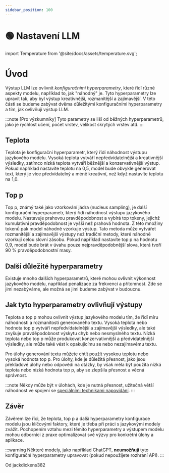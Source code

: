 ```yaml
---
sidebar_position: 100
---
```


# 🟢 Nastavení LLM


import Temperature from '@site/docs/assets/temperature.svg';

<div style={{textAlign: 'center'}}>
  <Temperature style={{width: "100%",height: "300px",verticalAlign: "top"}}/>
</div>

# Úvod

Výstup LLM lze ovlivnit *konfiguračními hyperparametry*, které řídí různé aspekty modelu, například to, jak "náhodný" je. Tyto hyperparametry lze upravit tak, aby byl výstup kreativnější, rozmanitější a zajímavější. V této části se budeme zabývat dvěma důležitými konfiguračními hyperparametry a tím, jak ovlivňují výstup LLM.

:::note
[Pro výzkumníky] Tyto parametry se liší od běžných hyperparametrů, jako je rychlost učení, počet vrstev, velikost skrytých vrstev atd. 
:::

## Teplota

Teplota je konfigurační hyperparametr, který řídí náhodnost výstupu jazykového modelu. Vysoká teplota vytváří nepředvídatelnější a kreativnější výsledky, zatímco nízká teplota vytváří běžnější a konzervativnější výstup. Pokud například nastavíte teplotu na 0,5, model bude obvykle generovat text, který je více předvídatelný a méně kreativní, než když nastavíte teplotu na 1,0.

## Top p

Top p, známý také jako vzorkování jádra (nucleus sampling), je další konfigurační hyperparametr, který řídí náhodnost výstupu jazykového modelu. Nastavuje prahovou pravděpodobnost a vybírá top tokeny, jejichž kumulativní pravděpodobnost je vyšší než prahová hodnota. Z této množiny tokenů pak model náhodně vzorkuje výstup. Tato metoda může vytvářet rozmanitější a zajímavější výstupy než tradiční metody, které náhodně vzorkují celou slovní zásobu. Pokud například nastavíte top p na hodnotu 0,9, model bude brát v úvahu pouze nejpravděpodobnější slova, která tvoří 90 % pravděpodobnostní masy.

## Další důležité hyperparametry

Existuje mnoho dalších hyperparametrů, které mohou ovlivnit výkonnost jazykového modelu, například penalizace za frekvenci a přítomnost. Zde se jimi nezabýváme, ale možná se jimi budeme zabývat v budoucnu.

## Jak tyto hyperparametry ovlivňují výstupy

Teplota a top p mohou ovlivnit výstup jazykového modelu tím, že řídí míru náhodnosti a rozmanitosti generovaného textu. Vysoká teplota nebo hodnota top p vytváří nepředvídatelnější a zajímavější výsledky, ale také zvyšuje pravděpodobnost výskytu chyb nebo nesmyslného textu. Nízká teplota nebo top p může produkovat konzervativnější a předvídatelnější výsledky, ale může také vést k opakujícímu se nebo nezajímavému textu.

Pro úlohy generování textu můžete chtít použít vysokou teplotu nebo vysoká hodnota top p. Pro úlohy, kde je důležitá přesnost, jako jsou překladové úlohy nebo odpovědi na otázky, by však měla být použita nízká teplota nebo nízká hodnota top p, aby se zlepšila přesnost a věcná správnost.

:::note
Někdy může být v úlohách, kde je nutná přesnost, užitečná větší náhodnost ve spojení se [speciálními technikami napovídání](/Learn_Prompting_CAI/docs/intermediate/self_consistency).
:::




## Závěr

Závěrem lze říci, že teplota, top p a další hyperparametry konfigurace modelu jsou klíčovými faktory, které je třeba při práci s jazykovými modely zvážit. Pochopením vztahu mezi těmito hyperparametry a výstupem modelu mohou odborníci z praxe optimalizovat své výzvy pro konkrétní úlohy a aplikace.

:::warning
Některé modely, jako například ChatGPT, **neumožňují** tyto konfigurační hyperparametry upravovat (pokud nepoužijete rozhraní API).
:::

Od jackdickens382
